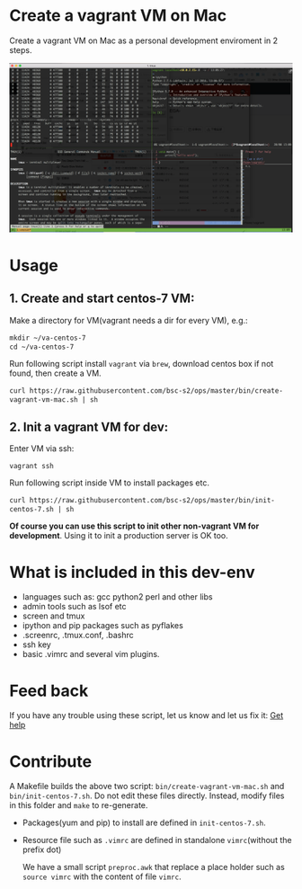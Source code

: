#  Create a vagrant VM on Mac

Create a vagrant VM on Mac as a personal development enviroment in 2 steps.

![](screen-shot.png)

#   Usage

##  1. Create and start centos-7 VM:

Make a directory for VM(vagrant needs a dir for every VM), e.g.:

```
mkdir ~/va-centos-7
cd ~/va-centos-7
```

Run following script install `vagrant` via `brew`, download centos box if not found,
then create a VM.

```
curl https://raw.githubusercontent.com/bsc-s2/ops/master/bin/create-vagrant-vm-mac.sh | sh
```

## 2. Init a vagrant VM for dev:

Enter VM via ssh:

```
vagrant ssh
```

Run following script inside VM to install packages etc.

```
curl https://raw.githubusercontent.com/bsc-s2/ops/master/bin/init-centos-7.sh | sh
```

**Of course you can use this script to init other non-vagrant VM for
development**.
Using it to init a production server is OK too.


#   What is included in this dev-env

-   languages such as: gcc python2 perl and other libs
-   admin tools such as lsof etc
-   screen and tmux
-   ipython and pip packages such as pyflakes
-   .screenrc, .tmux.conf, .bashrc
-   ssh key
-   basic .vimrc and several vim plugins.


#   Feed back

If you have any trouble using these script, let us know and let us fix it:
[Get help](https://github.com/bsc-s2/ops/issues/new)

#   Contribute

A Makefile builds the above two script: `bin/create-vagrant-vm-mac.sh` and
`bin/init-centos-7.sh`.
Do not edit these files directly.
Instead, modify files in this folder and `make` to re-generate.

-   Packages(yum and pip) to install are defined in `init-centos-7.sh`.

-   Resource file such as `.vimrc` are defined in standalone `vimrc`(without the prefix dot)

    We have a small script `preproc.awk` that replace a place holder such as `source
    vimrc` with the content of file `vimrc`.
